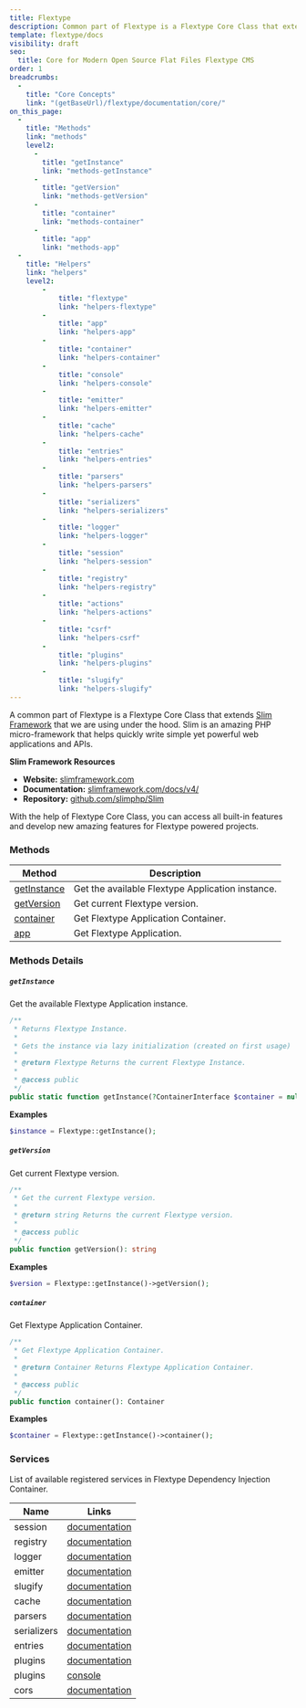 ```yaml
---
title: Flextype
description: Common part of Flextype is a Flextype Core Class that extends Slim Framework that we are using under the hood. Slim is amazing PHP micro framework that helps quickly write simple yet powerful web applications and APIs.
template: flextype/docs
visibility: draft
seo:
  title: Core for Modern Open Source Flat Files Flextype CMS
order: 1
breadcrumbs:
  -
    title: "Core Concepts"
    link: "(getBaseUrl)/flextype/documentation/core/"
on_this_page:
  -
    title: "Methods"
    link: "methods"
    level2:
      -
        title: "getInstance"
        link: "methods-getInstance"
      -
        title: "getVersion"
        link: "methods-getVersion"
      -
        title: "container"
        link: "methods-container"
      -
        title: "app"
        link: "methods-app"
  -
    title: "Helpers"
    link: "helpers"
    level2:
        -
            title: "flextype"
            link: "helpers-flextype"
        -
            title: "app"
            link: "helpers-app"
        -
            title: "container"
            link: "helpers-container"
        -
            title: "console"
            link: "helpers-console"
        -
            title: "emitter"
            link: "helpers-emitter"
        -
            title: "cache"
            link: "helpers-cache"
        -
            title: "entries"
            link: "helpers-entries"
        -
            title: "parsers"
            link: "helpers-parsers"
        -
            title: "serializers"
            link: "helpers-serializers"
        -
            title: "logger"
            link: "helpers-logger"
        -
            title: "session"
            link: "helpers-session"
        -
            title: "registry"
            link: "helpers-registry"
        -
            title: "actions"
            link: "helpers-actions"
        -
            title: "csrf"
            link: "helpers-csrf"
        -
            title: "plugins"
            link: "helpers-plugins"
        -
            title: "slugify"
            link: "helpers-slugify"
---
```


A common part of Flextype is a Flextype Core Class that extends [Slim Framework](//slimframework.com) that we are using under the hood. Slim is an amazing PHP micro-framework that helps quickly write simple yet powerful web applications and APIs.

**Slim Framework Resources**
* **Website:** [slimframework.com](//slimframework.com)
* **Documentation:** [slimframework.com/docs/v4/](//slimframework.com/docs/v4/)
* **Repository:** [github.com/slimphp/Slim](//github.com/slimphp/Slim)


With the help of Flextype Core Class, you can access all built-in features and develop new amazing features for Flextype powered projects.

### <a name="methods"></a> Methods

<table>
    <thead>
        <tr>
            <th>Method</th>
            <th>Description</th>
        </tr>
    </thead>
    <tbody>
        <tr>
            <td><a href="#methods-getInstance">getInstance</a></td>
            <td>Get the available Flextype Application instance.</td>
        </tr>
        <tr>
            <td><a href="#methods-getVersion">getVersion</a></td>
            <td>Get current Flextype version.</td>
        </tr>
        <tr>
            <td><a href="#methods-container">container</a></td>
            <td>Get Flextype Application Container.</td>
        </tr>
        <tr>
            <td><a href="#methods-app">app</a></td>
            <td>Get Flextype Application.</td>
        </tr>
    </tbody>
</table>

### Methods Details

##### <a name="methods-getInstance"></a> `getInstance`

Get the available Flextype Application instance.

```php
/**
 * Returns Flextype Instance.
 *
 * Gets the instance via lazy initialization (created on first usage)
 *
 * @return Flextype Returns the current Flextype Instance.
 *
 * @access public
 */
public static function getInstance(?ContainerInterface $container = null): Flextype
```

**Examples**

```php
$instance = Flextype::getInstance();
```

##### <a name="methods-getVersion"></a> `getVersion`

Get current Flextype version.

```php
/**
 * Get the current Flextype version.
 *
 * @return string Returns the current Flextype version.
 *
 * @access public
 */
public function getVersion(): string
```

**Examples**

```php
$version = Flextype::getInstance()->getVersion();
```

##### <a name="methods-container"></a> `container`

Get Flextype Application Container.

```php
/**
 * Get Flextype Application Container.
 *
 * @return Container Returns Flextype Application Container.
 *
 * @access public
 */
public function container(): Container
```

**Examples**

```php
$container = Flextype::getInstance()->container();
```

### Services <a name="services"></a>

List of available registered services in Flextype Dependency Injection Container.

<table>
    <thead>
        <tr>
            <th>Name</th>
            <th>Links</th>
        </tr>
    </thead>
    <tbody>
        <tr>
            <td>session</td>
            <td><a href="https://awilum.github.io/glowyphp/session/">documentation</a></td>
        </tr>
        <tr>
            <td>registry</td>
            <td><a href="https://awilum.github.io/glowyphp/registry/">documentation</a></td>
        </tr>
        <tr>
            <td>logger</td>
            <td><a href="https://github.com/Seldaek/monolog">documentation</a></td>
        </tr>
        <tr>
            <td>emitter</td>
            <td><a href="https://event.thephpleague.com">documentation</a></td>
        </tr>
        <tr>
            <td>slugify</td>
            <td><a href="https://github.com/cocur/slugify">documentation</a></td>
        </tr>
        <tr>
            <td>cache</td>
            <td><a href="https://www.phpfastcache.com">documentation</a></td>
        </tr>
        <tr>
            <td>parsers</td>
            <td><a href="(getBaseUrl)/flextype/documentation/core/parsers">documentation</a></td>
        </tr>
        <tr>
            <td>serializers</td>
            <td><a href="(getBaseUrl)/flextype/documentation/core/serializers">documentation</a></td>
        </tr>
        <tr>
            <td>entries</td>
            <td><a href="(getBaseUrl)/flextype/documentation/core/entries">documentation</a></td>
        </tr>
        <tr>
            <td>plugins</td>
            <td><a href="(getBaseUrl)/flextype/documentation/core/plugins">documentation</a></td>
        </tr>
        <tr>
            <td>plugins</td>
            <td><a href="(getBaseUrl)/flextype/documentation/core/console">console</a></td>
        </tr>
        <tr>
            <td>cors</td>
            <td><a href="#">documentation</a></td>
        </tr>
    </tbody>
</table>
